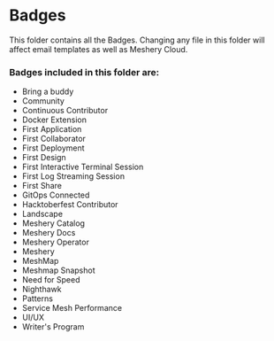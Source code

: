 # Badges
This folder contains all the Badges. Changing any file in this folder will affect email templates as well as Meshery Cloud.

### Badges included in this folder are:
- Bring a buddy
- Community
- Continuous Contributor
- Docker Extension
- First Application
- First Collaborator
- First Deployment
- First Design
- First Interactive Terminal Session
- First Log Streaming Session
- First Share
- GitOps Connected
- Hacktoberfest Contributor
- Landscape
- Meshery Catalog
- Meshery Docs
- Meshery Operator
- Meshery
- MeshMap
- Meshmap Snapshot
- Need for Speed
- Nighthawk
- Patterns
- Service Mesh Performance
- UI/UX
- Writer's Program
